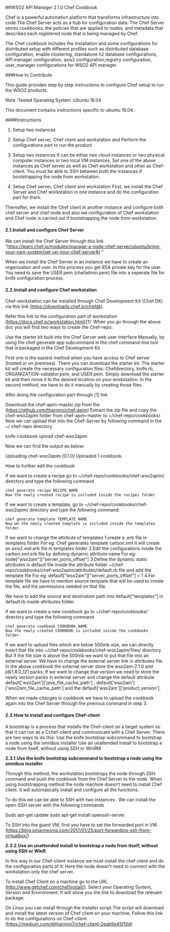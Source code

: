 ##WSO2 API Manager 2.1.0 Chef Cookbook

Chef is a powerful automation platform that transforms infrastructure into code.The Chef Server acts as a hub for configuration data. The Chef Server stores cookbooks, the policies that are applied to nodes, and metadata that describes each registered node that is being managed by Chef.

The  Chef cookbook includes the installation and some  configurations for distributed setup with different profiles such as  distributed database configuration, enable clustering, standalone h2 database configurations, API manager configuration, axis2 configuration,registry configuration, user_manager configurations for WSO2 API manager.


###How to Contribute


This guide provides step by step instructions to configure Chef setup to run the WSO2 products.

Note	:Tested Operating System 
        :Ubuntu 16.04

This document contains instructions specific to ubuntu 16.04 .

####Instructions

 1. Setup two instances
 2. Setup Chef server, Chef client  and workstation and Perform the configurations part to run the product


1. Setup two instances
It can be either two cloud instances or two physical computer instances or two local VM instances.
Set one of the above instances as Chef server as well as Chef workstation and other as Chef-client. You must be able to SSH between both the instances if bootstrapping the node from workstation.

2. Setup Chef server, Chef client  and workstation
First, we install the Chef Server and Chef workstation in one instance and do the configuration part for them. 

Thereafter, we install the Chef client in another instance and configure both  chef server and chef node and also we configuration of Chef workstation and Chef node is carried out if bootstrapping the node from workstation.

 






#### **2.1.Install and configure Chef Server** 
We can install the Chef Server through this link 
“https://learn.chef.io/modules/manage-a-node-chef-server/ubuntu/bring-your-own-system/set-up-your-chef-server#/ “
 
When we install the Chef Server in an instance we have to create an organization and user. In this process you get RSA private key for the user. You need to save the USER.pem (chefadmin.pem) file into a seperate file for knife configuration process.

#### **2.2.Install and configure Chef workstation**
Chef-workstation can be  installed through Chef Development Kit (Chef DK) via  this link (https://downloads.chef.io/chefdk).

Refer this link to the configuration part of workstation (https://docs.chef.io/workstation.html)[1].
When you go through the above  doc you will  find two ways to create the Chef-repo:

Use the starter kit built into the Chef Server web user interface
Manually, by using the chef generate app subcommand in the chef command-line tool that is packaged in the Chef Development Kit

First one is the easiest method when you have access to Chef server (hosted or on premises). There you can download the starter kit. The starter kit will create the necessary configuration files: Chefdirectory, knife.rb, ORGANIZATION-validator.pem, and USER.pem. Simply download the starter kit and then move it to the desired location on your workstation. In the second method, we have to do it manually by creating those files.


After doing the configuration part through [1] link 

Download the chef-apim-master.zip from the (https://github.com/tharmini/chef-apim)
Extract the zip file and copy the chef-wso2apim folder from chef-apim-master to ~/chef-repo/cookbooks/
Now we can upload that  into the Chef-Server by following command in the ~/ chef-repo directory

knife cookbook upload chef-wso2apim

Now we can find the output as below:

Uploading chef-wso2apim  [0.1.0]
Uploaded 1 cookbook.

How to further edit the cookbook

If we want to create a recipe go to ~/chef-repo/cookbooks/chef-wso2apim/  directory and type the following command
	
	chef generate recipe RECIPE_NAME
	Now the newly created recipe is included inside the recipes folder
	
If we want to create a template, go to ~/chef-repo/cookbooks/chef-wso2apim/  directory and type the following command:
	
	chef generate template TEMPLATE_NAME
	Now we the newly created template is included inside the templates folder.

If we want to change the attribute of  templates
	1.create a .erb file in templates folder 
		For eg: Chef generates template carbon.xml
		It will create an axis2.xml.erb file in templates folder
	2.Edit the configurations inside the carbon.xml.erb file by defining dynamic attribute name
		For eg: node["wso2am"]["server_ports_offset"]
	3.Define the dynamic static attributes  in default file inside the attribute folder
 	 ~/chef-repo/cookbooks/chef-wso2apim/attributes/default.rb file and add the template file 
	For eg: default["wso2am"]["server_ports_offset"] = 1
4.For template file we have to mention source template that will be used to create the file, and the permissions needed on that file.


	
We have to add the source  and destination path  into default["templates"] in default.rb inside  attributes folder. 




If we want to create a new cookbook go to ~/chef-repo/cookbooks/ directory and type the following command
	
	chef generate cookbook COOKBOOK_NAME
	Now the newly created COOKBOOK is included inside the cookbooks folder.

If we want to upload files which are below  500mb size, we can directly insert that file into ~/chef-repo/cookbooks/chef-wso2apim/files/ directory. But if the file size is above the 500mb we want to put that file into an external server. We have to change the external server link in attributes file.
	In the above cookbook the external server store the wso2am-2.1.0 and jdk1.8.0_121
packs. If we want to change that version we need to store the newly version packs in external       server and change the  default attribute default['wso2am']['java_file_cache_path'] , default['wso2am']['wso2am_file_cache_path'] and the default['wso2am']['product_version'].
	


When we made changes in cookbook we have to upload the cookbook again into the Chef Server through the previous command in step 3.
	






#### **2.3.How to install and configure Chef-client**
A bootstrap is a process that installs the Chef-client on a target system so that it can run as a Cchef-client and communicate with a Chef Server. There are two ways to do this:
Use the knife bootstrap subcommand to bootstrap a node using the omnibus installer
Use an unattended install to bootstrap a node from itself, without using SSH or WinRM

**2.3.1.Use the knife bootstrap subcommand to bootstrap a node using the omnibus installer**

Through this method, the workstation bootstraps the node through SSH command and push the cookbook from the Chef Server to the node. When using bootstrapping method the node machine doesn’t need to install Chef client. It will automatically install and configure all the functions.

To do this we can be able to SSH with two instances .
We can install the open-SSH server with the following commands

Sudo apt-get update
sudo apt-get install openssh-server

To SSH into the guest VM, first you have to set the forwarded port in VM.(https://blog.johannesmp.com/2017/01/25/port-forwarding-ssh-from-virtualbox/)

**2.3.2.Use an unattended install to bootstrap a node from itself, without using SSH or WinR**

In this way in our Chef-client instance we must install the chef client and do the configuration parts of it. Here the node doesn’t need to connect with the workstation only the chef server.


To install Chef Client on a machine go to the URL (http://www.getchef.com/chef/install/). Select your Operating System, Version and Environment. It will show you the link to download the relevant package.

On Linux you can install through the installer script.The script will download and install the latest version of Chef client on your machine. Follow this link to do the configurations  on Chef-client. (https://medium.com/@tharmini7/chef-client-2eab9a45f10d)














